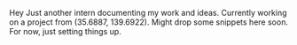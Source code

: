 Hey
Just another intern documenting my work and ideas. Currently working on a project from (35.6887, 139.6922).
Might drop some snippets here soon. For now, just setting things up.
